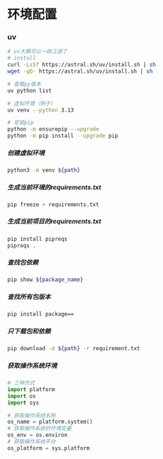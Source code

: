 环境配置
=

### uv
```bash
# uv大概可以一统江湖了
# install
curl -LsSf https://astral.sh/uv/install.sh | sh
wget -qO- https://astral.sh/uv/install.sh | sh

# 查看py版本
uv python list

# 虚拟环境（例子）
uv venv --python 3.13

# 安装pip
python -m ensurepip --upgrade
python -m pip install --upgrade pip
```




##### 创建虚拟环境
```bash
python3 -m venv ${path}
```

##### 生成当前环境的requirements.txt
```bash
pip freeze > requirements.txt
```

##### 生成当前项目的requirements.txt
```bash
pip install pipreqs
pipreqs .
```

##### 查找包依赖
```bash
pip show ${package_name}
```

##### 查找所有包版本
```bash
pip install package==
```

##### 只下载包和依赖
```bash
pip download -d ${path} -r requirement.txt
```

##### 获取操作系统环境
```python
# 三种方式
import platform
import os
import sys

# 获取操作系统名称
os_name = platform.system()
# 获取操作系统的环境变量
os_env = os.environ
# 获取操作系统平台
os_platform = sys.platform
```
